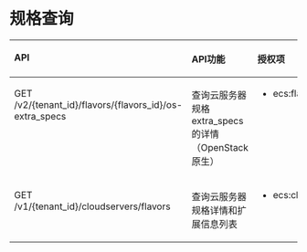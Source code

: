 # 规格查询<a name="ZH-CN_TOPIC_0103071522"></a>

<a name="table12528123592919"></a>
<table><thead align="left"><tr id="row5528103512910"><th class="cellrowborder" valign="top" width="44.44444444444445%" id="mcps1.1.4.1.1"><p id="p3528935172915"><a name="p3528935172915"></a><a name="p3528935172915"></a>API</p>
</th>
<th class="cellrowborder" valign="top" width="29.629629629629626%" id="mcps1.1.4.1.2"><p id="p10605125713535"><a name="p10605125713535"></a><a name="p10605125713535"></a>API功能</p>
</th>
<th class="cellrowborder" valign="top" width="25.925925925925924%" id="mcps1.1.4.1.3"><p id="p19528153532917"><a name="p19528153532917"></a><a name="p19528153532917"></a>授权项</p>
</th>
</tr>
</thead>
<tbody><tr id="row352843510297"><td class="cellrowborder" valign="top" width="44.44444444444445%" headers="mcps1.1.4.1.1 "><p id="p12247195417293"><a name="p12247195417293"></a><a name="p12247195417293"></a>GET /v2/{tenant_id}/flavors/{flavors_id}/os-extra_specs</p>
</td>
<td class="cellrowborder" valign="top" width="29.629629629629626%" headers="mcps1.1.4.1.2 "><p id="p24014464420"><a name="p24014464420"></a><a name="p24014464420"></a>查询云服务器规格extra_specs的详情（OpenStack原生）</p>
</td>
<td class="cellrowborder" valign="top" width="25.925925925925924%" headers="mcps1.1.4.1.3 "><a name="ul1524711542291"></a><a name="ul1524711542291"></a><ul id="ul1524711542291"><li>ecs:flavors:get</li></ul>
</td>
</tr>
<tr id="row1090113617259"><td class="cellrowborder" valign="top" width="44.44444444444445%" headers="mcps1.1.4.1.1 "><p id="p8987111492511"><a name="p8987111492511"></a><a name="p8987111492511"></a>GET /v1/{tenant_id}/cloudservers/flavors</p>
</td>
<td class="cellrowborder" valign="top" width="29.629629629629626%" headers="mcps1.1.4.1.2 "><p id="p740144618428"><a name="p740144618428"></a><a name="p740144618428"></a>查询云服务器规格详情和扩展信息列表</p>
</td>
<td class="cellrowborder" valign="top" width="25.925925925925924%" headers="mcps1.1.4.1.3 "><a name="ul2987171415255"></a><a name="ul2987171415255"></a><ul id="ul2987171415255"><li>ecs:cloudServerFlavors:get</li></ul>
</td>
</tr>
</tbody>
</table>

